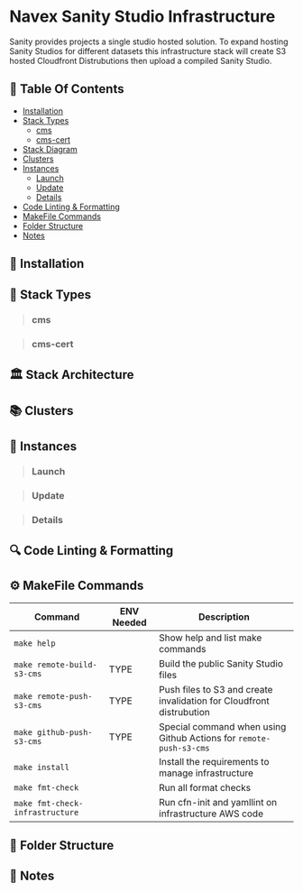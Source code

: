 # Navex Sanity Studio Infrastructure

Sanity provides projects a single studio hosted solution. To expand hosting
Sanity Studios for different datasets this infrastructure stack will create S3
hosted Cloudfront Distrubutions then upload a compiled Sanity Studio.

## :book: Table Of Contents

- [Installation](#toolbox-installation)
- [Stack Types](#beginner-stack-types)
    - [cms](#cms)
    - [cms-cert](#cms-cert)
- [Stack Diagram](#classical_building-stack-architecture)
- [Clusters](#books-clusters)
- [Instances](#closed_book-instances)
    - [Launch](#launch-1)
    - [Update](#update-1)
    - [Details](#details-1)
- [Code Linting & Formatting](#mag-code-linting--formatting)
- [MakeFile Commands](#gear-makefile-commands)
- [Folder Structure](#file_folder-folder-structure)
- [Notes](#speech_balloon-notes)

## :toolbox: Installation

## :beginner: Stack Types

> ### cms

> ### cms-cert

## :classical_building: Stack Architecture

## :books: Clusters

## :closed_book: Instances

> ### Launch

> ### Update

> ### Details

## :mag: Code Linting & Formatting

## :gear: MakeFile Commands

| Command                           | ENV Needed | Description                                                          |
| --------------------------------- | ---------- | -------------------------------------------------------------------- |
| `make help`                       |            | Show help and list make commands                                     |
| `make remote-build-s3-cms`        | TYPE       | Build the public Sanity Studio files                                 |
| `make remote-push-s3-cms`         | TYPE       | Push files to S3 and create invalidation for Cloudfront distrubution |
| `make github-push-s3-cms`         | TYPE       | Special command when using Github Actions for `remote-push-s3-cms`   |
| `make install`                    |            | Install the requirements to manage infrastructure                    |
| `make fmt-check`                  |            | Run all format checks                                                |
| `make fmt-check-infrastructure`   |            | Run cfn-init and yamllint on infrastructure AWS code                 |

## :file_folder: Folder Structure

## :speech_balloon: Notes
